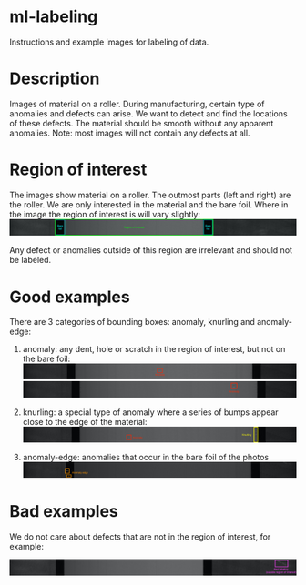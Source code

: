# ml-labeling
Instructions and example images for labeling of data.


# Description

Images of material on a roller. During manufacturing, certain type of anomalies and defects can arise. We want to detect and find the locations of these defects. The material should be smooth without any apparent anomalies. Note: most images will not contain any defects at all.

# Region of interest

The images show material on a roller. The outmost parts (left and right) are the roller. We are only interested in the material and the bare foil. Where in the image the region of interest is will vary slightly:
![Region of interest](./vision-anomaly-detection/examples/roi-unpressed.jpg)

Any defect or anomalies outside of this region are irrelevant and should not be labeled.

# Good examples

There are 3 categories of bounding boxes: anomaly, knurling and anomaly-edge:

1. anomaly: any dent, hole or scratch in the region of interest, but not on the bare foil:
![anomaly](./vision-anomaly-detection/examples/anomaly/2020-07-02T08-42-00.650174555Z.jpg)
![anomaly](./vision-anomaly-detection/examples/anomaly/2020-07-05T07-13-44.506911644Z.jpg)


2. knurling: a special type of anomaly where a series of bumps appear close to the edge of the material:
![knurling](./vision-anomaly-detection/examples/knurling/2020-07-06T12-37-15.649572202Z.jpg)


3. anomaly-edge: anomalies that occur in the bare foil of the photos
![anomaly-edge](./vision-anomaly-detection/examples/anomaly-bare-foil/2020-07-02T07-37-28.67626241Z.jpg)


# Bad examples

We do not care about defects that are not in the region of interest, for example:

![bad bbox](./vision-anomaly-detection/examples/bad-bbox/2020-07-01T10-57-45.046169911Z.jpg)


